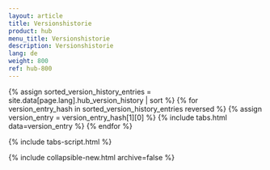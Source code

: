 ```yaml
---
layout: article
title: Versionshistorie
product: hub
menu_title: Versionshistorie
description: Versionshistorie
lang: de
weight: 800
ref: hub-800
---
```


{% assign sorted_version_history_entries = site.data[page.lang].hub_version_history | sort %}
{% for version_entry_hash in sorted_version_history_entries reversed %}
  {% assign version_entry = version_entry_hash[1][0] %}
  {% include tabs.html data=version_entry %}
{% endfor %}

{% include tabs-script.html %}

{% include collapsible-new.html archive=false %}
